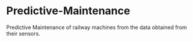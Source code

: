 # Predictive-Maintenance
Predictive Maintenance of railway machines from the data obtained from their sensors.
